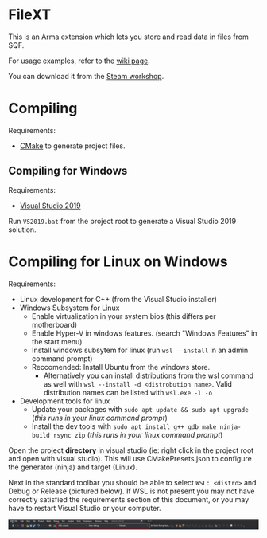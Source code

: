 # FileXT

This is an Arma extension which lets you store and read data in files from SQF.

For usage examples, refer to the [wiki page](https://github.com/Vindicta-Team/FileXT/wiki).

You can download it from the [Steam workshop](https://steamcommunity.com/sharedfiles/filedetails/?id=2162811561).

# Compiling

Requirements:
* [CMake](https://cmake.org/) to generate project files.

## Compiling for Windows

Requirements:
* [Visual Studio 2019](https://visualstudio.microsoft.com/vs/older-downloads/) 

Run `VS2019.bat` from the project root to generate a Visual Studio 2019 solution.

# Compiling for Linux on Windows

Requirements:
* Linux development for C++ (from the Visual Studio installer)
* Windows Subsystem for Linux
    * Enable virtualization in your system bios (this differs per motherboard)
    * Enable Hyper-V in windows features. (search "Windows Features" in the start menu)
    * Install windows subsytem for linux (run `wsl --install` in an admin command prompt)
    * Reccomended: Install Ubuntu from the windows store. 
        * Alternatively you can install distributions from the wsl command as well with `wsl --install -d <distrobution name>`. Valid distribution names can be listed with `wsl.exe -l -o`
* Development tools for linux
    * Update your packages with `sudo apt update && sudo apt upgrade` (*this runs in your linux command prompt*)
    * Install the dev tools with `sudo apt install g++ gdb make ninja-build rsync zip` (*this runs in your linux command prompt*)

Open the project **directory** in visual studio (ie: right click in the project root and open with visual studio). This will use CMakePresets.json to configure the generator (ninja) and target (Linux).

Next in the standard toolbar you should be able to select `WSL: <distro>` and Debug or Release (pictured below). If WSL is not present you may not have correctly satisfied the requirements section of this document, or you may have to restart Visual Studio or your computer.

![WSL Toolbar](images/wsl-toolbar.png)